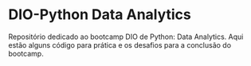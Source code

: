 # DIO-Python Data Analytics
Repositório dedicado ao bootcamp DIO de Python: Data Analytics. Aqui estão alguns código para prática e os desafios para a conclusão do bootcamp.
